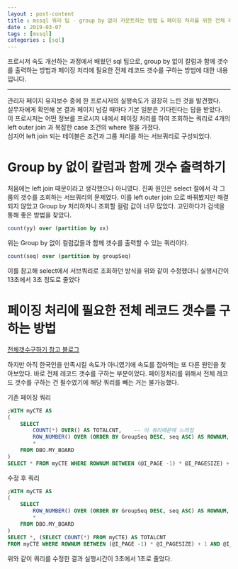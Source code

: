 ```yaml
---
layout : post-content
title : mssql 쿼리 팁 - group by 없이 카운트하는 방법 & 페이징 처리를 위한 전체 레코드 갯수 구하기
date : 2019-03-07
tags : [mssql]
categories : [sql]
---
```


프로시저 속도 개선하는 과정에서 배웠던 sql 팁으로, group by 없이 칼럼과 함께 갯수를 출력하는 방법과 
페이징 처리에 필요한 전체 레코드 갯수를 구하는 방법에 대한 내용입니다.

---


관리자 페이지 유지보수 중에 한 프로시저의 실행속도가 굉장히 느린 것을 발견했다.     
실무자에게 확인해 본 결과 페이지 넘길 때마다 기본 일분은 기다린다는 답을 받았다.    
이 프로시저는 어떤 정보를 프로시저 내에서 페이징 처리를 하여 조회하는 쿼리로 4개의 left outer join 과 복잡한 case 조건의 where 절을 가졌다.    
심지어 left join 되는 테이블은 조건과 그룹 처리를 하는 서브쿼리로 구성되었다.    

# Group by 없이 칼럼과 함께 갯수 출력하기

<span class="clr-grey">
처음에는 left join 때문이라고 생각했으나 아니였다.      
진짜 원인은 select 절에서 각 그룹의 갯수를 조회하는 서브쿼리의 문제였다.    
이를 left outer join 으로 바꿔봤지만 해결되지 않았고 Group by 처리하자니 조회할 컬럼 값이 너무 많았다.    
고민하다가 검색을 통해 좋은 방법을 찾았다.  
</span>


```sql
count(yy) over (partition by xx)
```

위는 Group by 없이 컬럼값들과 함께 갯수를 출력할 수 있는 쿼리이다.    

```sql
count(seq) over (partition by groupSeq)
```

이를 참고해 select에서 서브쿼리로 조회하던 방식을 위와 같이 수정했더니 실행시간이 13초에서 3초 정도로 줄었다

# 페이징 처리에 필요한 전체 레코드 갯수를 구하는 방법

[전체갯수구하기 참고 블로그](https://m.blog.naver.com/monkeychoi/220629982940)

<span class="clr-grey">
하지만 아직 한국인을 만족시킬 속도가 아니였기에 속도를 잡아먹는 또 다른 원인을 찾아보았다.     
바로 전체 레코드 갯수를 구하는 부분이었다.  페이징처리를 위해서 전체 레코드 갯수를 구하는 건 필수였기에 해당 쿼리를 빼는 거는 불가능했다.   
</span>

기존 페이징 쿼리

```sql
;WITH myCTE AS
(
	SELECT
		COUNT(*) OVER() AS TOTALCNT,	-- 이 쿼리때문에 느려짐
		ROW_NUMBER() OVER (ORDER BY GroupSeq DESC, seq ASC) AS ROWNUM,
		*
	FROM DBO.MY_BOARD
)
SELECT * FROM myCTE WHERE ROWNUM BETWEEN (@I_PAGE -1) * @I_PAGESIZE) + 1 AND @I_PAGE * @I_PAGESIZE
```

수정 후 쿼리

```sql
;WITH myCTE AS
(
	SELECT		
		ROW_NUMBER() OVER (ORDER BY GroupSeq DESC, seq ASC) AS ROWNUM,
		*
	FROM DBO.MY_BOARD
)
SELECT *, (SELECT COUNT(*) FROM myCTE) AS TOTALCNT 
FROM myCTE WHERE ROWNUM BETWEEN (@I_PAGE -1) * @I_PAGESIZE) + 1 AND @I_PAGE * @I_PAGESIZE
```

위와 같이 쿼리를 수정한 결과 실행시간이 3초에서 1초로 줄었다.